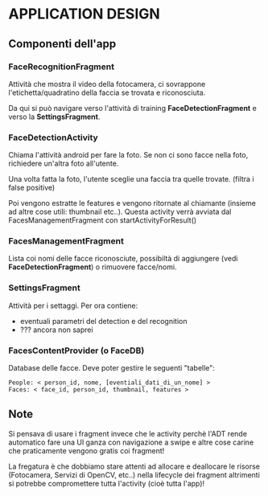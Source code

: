 APPLICATION DESIGN
==================

Componenti dell'app
-------------------

### FaceRecognitionFragment


Attività che mostra il video della fotocamera, ci sovrappone l'etichetta/quadratino della faccia se trovata e riconosciuta.

Da qui si può navigare verso l'attività di training **FaceDetectionFragment** e verso la **SettingsFragment**.

### FaceDetectionActivity

Chiama l'attività android per fare la foto. Se non ci sono facce nella foto, richiedere un'altra foto all'utente.

Una volta fatta la foto, l'utente sceglie una faccia tra quelle trovate. (filtra i false positive)

Poi vengono estratte le features e vengono ritornate al chiamante (insieme ad altre cose utili: thumbnail etc..). Questa activity verrà avviata dal FacesManagementFragment con startActivityForResult()

### FacesManagementFragment

Lista coi nomi delle facce riconosciute, possibiltà di aggiungere (vedi **FaceDetectionFragment**) o rimuovere facce/nomi.

### SettingsFragment

Attività per i settaggi. Per ora contiene:

- eventuali parametri del detection e del recognition
- ??? ancora non saprei

### FacesContentProvider (o FaceDB)

Database delle facce. Deve poter gestire le seguenti "tabelle":

	People: < person_id, nome, [eventiali_dati_di_un_nome] >
	Faces: < face_id, person_id, thumbnail, features >

Note
----

Si pensava di usare i fragment invece che le activity perchè l'ADT rende automatico fare una UI ganza con navigazione a swipe e altre cose carine che praticamente vengono gratis coi fragment!

La fregatura è che dobbiamo stare attenti ad allocare e deallocare le risorse (Fotocamera, Servizi di OpenCV, etc..) nella lifecycle dei fragment altrimenti si potrebbe compromettere tutta l'activity (cioè tutta l'app)!

